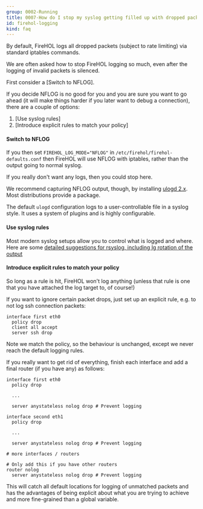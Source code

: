 ```yaml
---
group: 0002-Running
title: 0007-How do I stop my syslog getting filled up with dropped packets?
id: firehol-logging
kind: faq
---
```


By default, FireHOL logs all dropped packets (subject to rate
limiting) via standard iptables commands.

We are often asked how to stop FireHOL logging so much, even after
the logging of invalid packets is silenced.

First consider a [Switch to NFLOG].

If you decide NFLOG is no good for you and you are sure you want to go
ahead (it will make things harder if you later want to debug a connection),
there are a couple of options:

1. [Use syslog rules]
2. [Introduce explicit rules to match your policy]

#### Switch to NFLOG

If you then set `FIREHOL_LOG_MODE="NFLOG"` in
`/etc/firehol/firehol-defaults.conf` then FireHOL will use NFLOG with
iptables, rather than the output going to normal syslog.

If you really don't want any logs, then you could stop here.

We recommend capturing NFLOG output, though, by installing
[ulogd 2.x](http://www.netfilter.org/projects/ulogd/index.html).
Most distributions provide a package.

The default `ulogd` configuration logs to a user-controllable file in a
syslog style. It uses a system of plugins and is highly configurable.

#### Use syslog rules

Most modern syslog setups allow you to control what is logged and
where. Here are some [detailed suggestions for rsyslog, including
lg rotation of the output](https://blog.shadypixel.com/log-iptables-messages-to-a-separate-file-with-rsyslog/)

#### Introduce explicit rules to match your policy

So long as a rule is hit, FireHOL won't log anything (unless that rule
is one that you have attached the log target to, of course!)

If you want to ignore certain packet drops, just set up an explicit
rule, e.g. to not log ssh connection packets:

~~~~ {.firehol}
interface first eth0
  policy drop
  client all accept
  server ssh drop
~~~~

Note we match the policy, so the behaviour is unchanged, except we never
reach the default logging rules.

If you really want to get rid of everything, finish each interface
and add a final router (if you have any) as follows:

~~~~ {.firehol}
interface first eth0
  policy drop

  ...

  server anystateless nolog drop # Prevent logging

interface second eth1
  policy drop

  ...

  server anystateless nolog drop # Prevent logging

# more interfaces / routers

# Only add this if you have other routers
router nolog
  server anystateless nolog drop # Prevent logging
~~~~

This will catch all default locations for logging of unmatched packets
and has the advantages of being explicit about what you are trying to
achieve and more fine-grained than a global variable.
